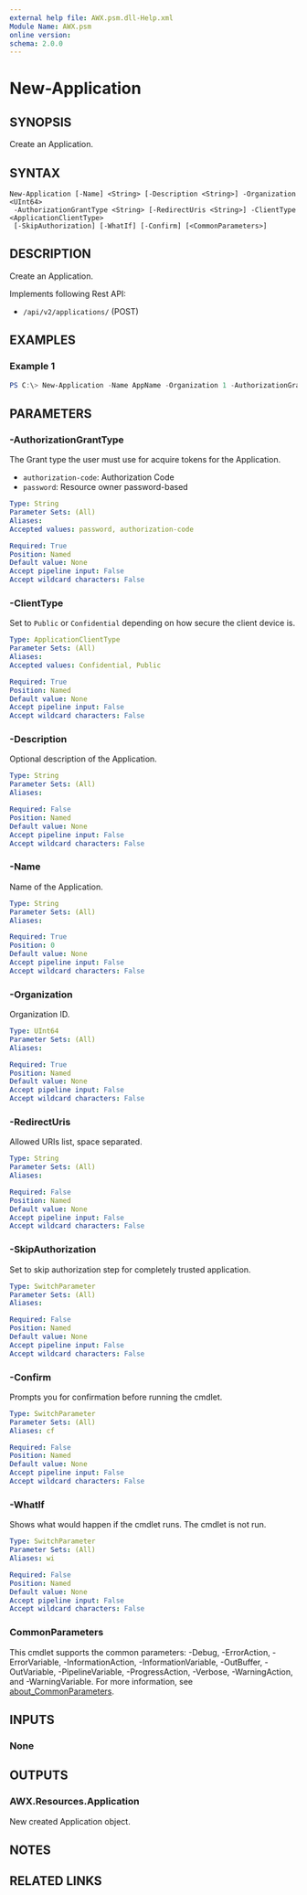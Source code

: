 ```yaml
---
external help file: AWX.psm.dll-Help.xml
Module Name: AWX.psm
online version:
schema: 2.0.0
---
```


# New-Application

## SYNOPSIS
Create an Application.

## SYNTAX

```
New-Application [-Name] <String> [-Description <String>] -Organization <UInt64>
 -AuthorizationGrantType <String> [-RedirectUris <String>] -ClientType <ApplicationClientType>
 [-SkipAuthorization] [-WhatIf] [-Confirm] [<CommonParameters>]
```

## DESCRIPTION
Create an Application.

Implements following Rest API:  
- `/api/v2/applications/` (POST)

## EXAMPLES

### Example 1
```powershell
PS C:\> New-Application -Name AppName -Organization 1 -AuthorizationGrantType authorization-code -ClientType Confidential
```

## PARAMETERS

### -AuthorizationGrantType
The Grant type the user must use for acquire tokens for the Application.

- `authorization-code`: Authorization Code  
- `password`: Resource owner password-based

```yaml
Type: String
Parameter Sets: (All)
Aliases:
Accepted values: password, authorization-code

Required: True
Position: Named
Default value: None
Accept pipeline input: False
Accept wildcard characters: False
```

### -ClientType
Set to `Public` or `Confidential` depending on how secure the client device is.

```yaml
Type: ApplicationClientType
Parameter Sets: (All)
Aliases:
Accepted values: Confidential, Public

Required: True
Position: Named
Default value: None
Accept pipeline input: False
Accept wildcard characters: False
```

### -Description
Optional description of the Application.

```yaml
Type: String
Parameter Sets: (All)
Aliases:

Required: False
Position: Named
Default value: None
Accept pipeline input: False
Accept wildcard characters: False
```

### -Name
Name of the Application.

```yaml
Type: String
Parameter Sets: (All)
Aliases:

Required: True
Position: 0
Default value: None
Accept pipeline input: False
Accept wildcard characters: False
```

### -Organization
Organization ID.

```yaml
Type: UInt64
Parameter Sets: (All)
Aliases:

Required: True
Position: Named
Default value: None
Accept pipeline input: False
Accept wildcard characters: False
```

### -RedirectUris
Allowed URIs list, space separated.

```yaml
Type: String
Parameter Sets: (All)
Aliases:

Required: False
Position: Named
Default value: None
Accept pipeline input: False
Accept wildcard characters: False
```

### -SkipAuthorization
Set to skip authorization step for completely trusted application.

```yaml
Type: SwitchParameter
Parameter Sets: (All)
Aliases:

Required: False
Position: Named
Default value: None
Accept pipeline input: False
Accept wildcard characters: False
```

### -Confirm
Prompts you for confirmation before running the cmdlet.

```yaml
Type: SwitchParameter
Parameter Sets: (All)
Aliases: cf

Required: False
Position: Named
Default value: None
Accept pipeline input: False
Accept wildcard characters: False
```

### -WhatIf
Shows what would happen if the cmdlet runs.
The cmdlet is not run.

```yaml
Type: SwitchParameter
Parameter Sets: (All)
Aliases: wi

Required: False
Position: Named
Default value: None
Accept pipeline input: False
Accept wildcard characters: False
```

### CommonParameters
This cmdlet supports the common parameters: -Debug, -ErrorAction, -ErrorVariable, -InformationAction, -InformationVariable, -OutBuffer, -OutVariable, -PipelineVariable, -ProgressAction, -Verbose, -WarningAction, and -WarningVariable. For more information, see [about_CommonParameters](http://go.microsoft.com/fwlink/?LinkID=113216).

## INPUTS

### None
## OUTPUTS

### AWX.Resources.Application
New created Application object.

## NOTES

## RELATED LINKS
